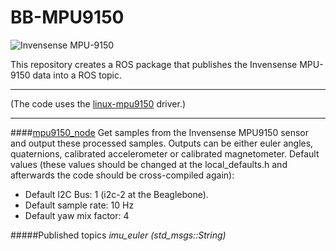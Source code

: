 BB-MPU9150
===========

![Invensense MPU-9150](http://www.drotek.fr/shop/185-431-large_dm/mpu9150-ic.jpg)

This repository creates a ROS package that publishes the Invensense MPU-9150 data into a ROS topic.

----

(The code uses the [linux-mpu9150](https://github.com/Pansenti/linux-mpu9150) driver.)

---


####[mpu9150_node](https://github.com/vmayoral/bb_mpu9150/blob/master/src/mpu9150_node.cpp)
Get samples from the Invensense MPU9150 sensor and output these processed samples. Outputs can be either euler angles, quaternions, calibrated accelerometer or calibrated magnetometer.
Default values (these values should be changed at the local_defaults.h and afterwards the code should be cross-compiled again):
* Default I2C Bus: 1 (i2c-2 at the Beaglebone).
* Default sample rate: 10 Hz
* Default yaw mix factor: 4

#####Published topics
*imu_euler (std_msgs::String)*







